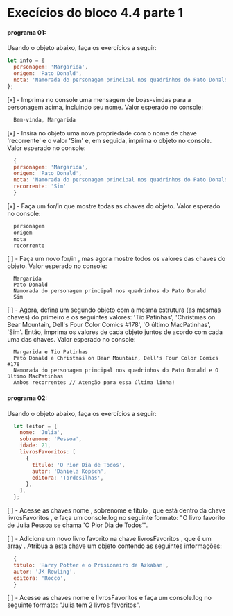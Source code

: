# Execícios do bloco 4.4 parte 1

#### programa 01:

Usando o objeto abaixo, faça os exercícios a seguir:
```js
let info = {
  personagem: 'Margarida',
  origem: 'Pato Donald',
  nota: 'Namorada do personagem principal nos quadrinhos do Pato Donald',
};
```
  [x] - Imprima no console uma mensagem de boas-vindas para a personagem acima, incluindo seu nome. 
  Valor esperado no console:
  ```js
    Bem-vinda, Margarida
  ```

  [x] - Insira no objeto uma nova propriedade com o nome de chave 'recorrente' e o valor 'Sim' e, em 
  seguida, imprima o objeto no console. Valor esperado no console:
  ```js
    {
    personagem: 'Margarida',
    origem: 'Pato Donald',
    nota: 'Namorada do personagem principal nos quadrinhos do Pato Donald',
    recorrente: 'Sim'
    }
  ```

  [x] - Faça um for/in que mostre todas as chaves do objeto. Valor esperado no console:
  ```js
    personagem
    origem
    nota
    recorrente
  ```

  [ ] - Faça um novo for/in , mas agora mostre todos os valores das chaves do objeto. Valor esperado 
  no console:
  ```
    Margarida
    Pato Donald
    Namorada do personagem principal nos quadrinhos do Pato Donald
    Sim
  ```

  [ ] - Agora, defina um segundo objeto com a mesma estrutura (as mesmas chaves) do primeiro e os 
  seguintes valores: 'Tio Patinhas', 'Christmas on Bear Mountain, Dell's Four Color Comics #178', 'O 
  último MacPatinhas', 'Sim'. Então, imprima os valores de cada objeto juntos de acordo com cada uma 
  das chaves. Valor esperado no console:
  ```
    Margarida e Tio Patinhas
    Pato Donald e Christmas on Bear Mountain, Dell's Four Color Comics #178
    Namorada do personagem principal nos quadrinhos do Pato Donald e O último MacPatinhas
    Ambos recorrentes // Atenção para essa última linha!
  ```
#### programa 02:

Usando o objeto abaixo, faça os exercícios a seguir:
```js
  let leitor = {
    nome: 'Julia',
    sobrenome: 'Pessoa',
    idade: 21,
    livrosFavoritos: [
      {
        titulo: 'O Pior Dia de Todos',
        autor: 'Daniela Kopsch',
        editora: 'Tordesilhas',
      },
    ],
  };
```
  [ ] - Acesse as chaves nome , sobrenome e titulo , que está dentro da chave livrosFavoritos , e faça 
  um console.log no seguinte formato: "O livro favorito de Julia Pessoa se chama 'O Pior Dia de 
  Todos'".

  [ ] - Adicione um novo livro favorito na chave livrosFavoritos , que é um array . Atribua a esta 
  chave um objeto contendo as seguintes informações:
  ```js
    {
    titulo: 'Harry Potter e o Prisioneiro de Azkaban',
    autor: 'JK Rowling',
    editora: 'Rocco',
    }
  ```

  [ ] - Acesse as chaves nome e livrosFavoritos e faça um console.log no seguinte formato: "Julia tem 
  2 livros favoritos".

